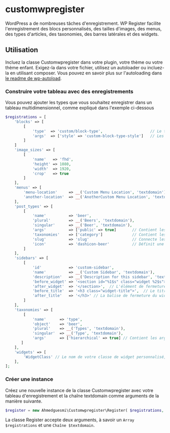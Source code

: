 # customwpregister
WordPress a de nombreuses tâches d'enregistrement. WP Register facilite l'enregistrement des blocs personnalisés, des tailles d'images, des menus, des types d'articles, des taxonomies, des barres latérales et des widgets. 

## Utilisation
Incluez la classe Customwpregister dans votre plugin, votre thème ou votre thème enfant. Exigez-la dans votre fichier, utilisez un autoloader ou incluez-la en utilisant composer. Vous pouvez en savoir plus sur l'autoloading dans [le readme de wp-autoload](https://github.com/ahmedguesmi/wp-autoload).

### Construire votre tableau avec des enregistrements
Vous pouvez ajouter les types que vous souhaitez enregistrer dans un tableau multidimensionnel, comme expliqué dans l'exemple ci-dessous

```php
$registrations = [
    'blocks' => [
        [
            'type'  => 'custom/block-type',                     // Le type, l'objet ou le chemin json pour le bloc gutenberg personnalisé
            'args'  => ['style' => 'custom-block-type-style']   // Les arguments pour l'enregistrement d'un bloc, suivant les arguments du codex
        ]
    ]
    'image_sizes' => [
        [
            'name'   => 'fhd',
            'height' => 1080,
            'width'  => 1920,
            'crop'   => true
        ]
    ],
    'menus' => [
        'menu-location'     => __('Custom Menu Location', 'textdomain'),
        'another-location'  => __('AnotherCustom Menu Location', 'textdomain')
    ],     
    'post_types' => [
        [
            'name'          => 'beer', 
            'plural'        => __('Beers', 'textdomain'), 
            'singular'      => __('Beer', 'textdomain'), 
            'args'          => ['public' => true]       // Contient les arguments tels qu'ils sont pris en charge par register_post_type. (optionnel)
            'taxonomies'    => ['category']             // Contient les arguments tels qu'ils sont pris en charge par register_post_type. (optionnel)
            'slug'          => 'slug'                   // Connecte les taxonomies existantes à ce type de message. Doit être un tableau. (optionnel)
            'icon'          => 'dashicon-beer'          // Définit une icône de menu personnalisée pour wp-admin, avance rapide pour le paramètre menu_icon dans les arguments
        ]
    ],
    'sidebars' => [
        [
            'id'            => 'custom-sidebar', 
            'name'          => __('Custom Sidebar', 'textdomain'), 
            'description'   => __('Description for this sidebar', 'textdomain'),
            'before_widget' => '<section id="%1$s" class="widget %2$s">', // L'élément d'ouverture du widget (facultatif)
            'after_widget'  => '</section>',  // L'élément de fermeture du widget (facultatif)
            'before_title'  => '<h3 class="widget-title">',  // Le titre d'ouverture du widget (facultatif)
            'after_title'   => '</h3>' // La balise de fermeture du widget (facultatif)
        ]
    ],    
    'taxonomies' => [
        [
            'name'      => 'type', 
            'object'    => 'beer', 
            'plural'    => __('Types', 'textdomain'), 
            'singular'  => __('Type', 'textdomain'),
            'args'      => ['hierarchical' => true] // Contient les arguments tels qu'ils sont pris en charge par register_post_type. (optionnel)
       ]
    ],
    'widgets' => [
        'WidgetClass' // Le nom de votre classe de widget personnalisé, spécifié par le nom si vous utilisez l'autoload.
    ],
];
```
    
### Créer une instance
Créez une nouvelle instance de la classe Customwpregister avec votre tableau d'enregistrement et la chaîne textdomain comme arguments de la manière suivante.

```php
$register = new Ahmedguesmi\Customwpregister\Register( $registrations, 'textdomain' ) ;
```

La classe Register accepte deux arguments, à savoir un ``Array $registrations`` et une ``Chaîne $textdomain``.